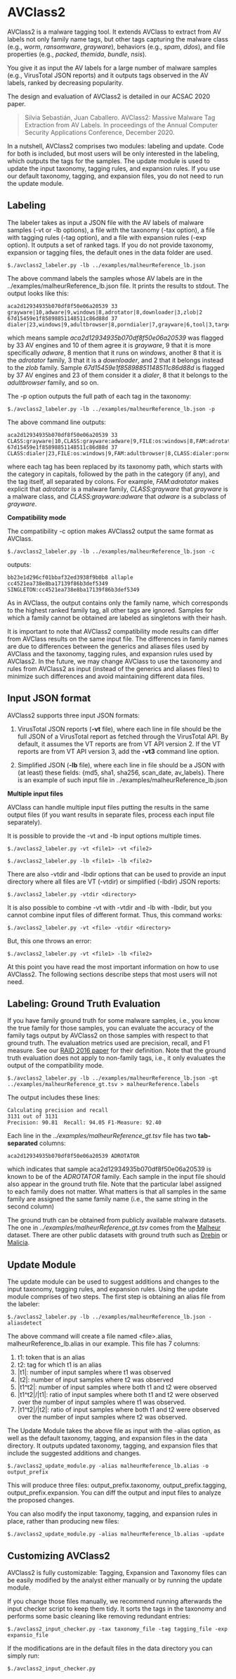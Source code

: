 # AVClass2

AVClass2 is a malware tagging tool. It extends AVClass to extract from AV labels not only family name tags, but other tags capturing the malware class (e.g., *worm*, *ransomware*, *grayware*), behaviors (e.g., *spam*, *ddos*), and file properties (e.g., *packed*, *themida*, *bundle*, *nsis*). 

You give it as input the AV labels for a large number of malware samples (e.g., VirusTotal JSON reports)
and it outputs tags observed in the AV labels, ranked by decreasing popularity. 

The design and evaluation of AVClass2 is detailed in our ACSAC 2020 paper.

> Silvia Sebastián, Juan Caballero. 
AVClass2: Massive Malware Tag Extraction from AV Labels. 
In proceedings of the Annual Computer Security Applications Conference, December 2020.

In a nutshell, AVClass2 comprises two modules: labeling and update. Code for both is included, but most users will be only interested in the labeling, which outputs the tags for the samples. The update module is used to update the input taxonomy, tagging rules, and expansion rules. If you use our default taxonomy, tagging, and expansion files, you do not need to run the update module.


## Labeling

The labeler takes as input a JSON file with the AV labels of malware samples 
(-vt or -lb options), 
a file with the taxonomy (-tax option), 
a file with tagging rules (-tag option), and
a file with expansion rules (-exp option). 
It outputs a set of ranked tags. 
If you do not provide taxonomy, expansion or tagging files, 
the default ones in the data folder are used.

```shell
$./avclass2_labeler.py -lb ../examples/malheurReference_lb.json
```

The above command labels the samples whose AV labels are in 
the ../examples/malheurReference_lb.json file. 
It prints the results to stdout. 
The output looks like this: 

```
aca2d12934935b070df8f50e06a20539 33 grayware|10,adware|9,windows|8,adrotator|8,downloader|3,zlob|2
67d15459e1f85898851148511c86d88d 37 dialer|23,windows|9,adultbrowser|8,porndialer|7,grayware|6,tool|3,target|2
```

which means sample *aca2d12934935b070df8f50e06a20539* 
was flagged by 33 AV engines and 10 of them agree it is *grayware*, 9 that it is more specifically *adware*, 
8 mention that it runs on *windows*, another 8 that it is the *adrotator* family, 
3 that it is a *downloader*, and 2 that it belongs instead to the *zlob* family.
Sample *67d15459e1f85898851148511c86d88d* is flagged by 37 AV engines and 23 of them 
consider it a *dialer*, 8 that it belongs to the *adultbrowser* family, and so on. 

The -p option outputs the full path of each tag in the taxonomy: 

```shell
$./avclass2_labeler.py -lb ../examples/malheurReference_lb.json -p
```

The above command line outputs:

```
aca2d12934935b070df8f50e06a20539 33 CLASS:grayware|10,CLASS:grayware:adware|9,FILE:os:windows|8,FAM:adrotator|8,CLASS:downloader|3,FAM:zlob|2
67d15459e1f85898851148511c86d88d 37 CLASS:dialer|23,FILE:os:windows|9,FAM:adultbrowser|8,CLASS:dialer:porndialer|7,CLASS:grayware|6,CLASS:grayware:tool|3,FAM:target|2
```

where each tag has been replaced by its taxonomy path, which starts with the category in capitals, 
followed by the path in the category (if any), and the tag itself, all separated by colons. 
For example, *FAM:adrotator* makes explicit that *adrotator* is a malware family, 
*CLASS:grayware* that *grayware* is a malware class, and 
*CLASS:grayware:adware* that *adware* is a subclass of *grayware*.

**Compatibility mode**

The compatibility -c option makes AVClass2 output the same format as AVClass. 

```shell
$./avclass2_labeler.py -lb ../examples/malheurReference_lb.json -c
```

outputs:

```
bb23e1d296cf01bbaf32ed3938f9b0b8 allaple
cc4521ea738e8ba17139f86b3def5349 SINGLETON:cc4521ea738e8ba17139f86b3def5349
```

As in AVClass, the output contains only the family name, 
which corresponds to the highest ranked family tag, all other tags are ignored.
Samples for which a family cannot be obtained are labeled as singletons with their hash.
 
It is important to note that AVClass2 compatibility mode results can differ from AVClass results
on the same input file.
The differences in family names are due to differences between the generics and aliases files 
used by AVClass and the taxonomy, tagging rules, and expansion rules used by AVClass2. 
In the future, we may change AVClass to use the taxonomy and rules from AVClass2 
as input (instead of the generics and aliases files) 
to minimize such differences and avoid maintaining different data files.


## Input JSON format

AVClass2 supports three input JSON formats:

1. VirusTotal JSON reports (**-vt** file), where each line in file should be 
   the full JSON of a VirusTotal report as fetched through the VirusTotal API. 
   By default, it assumes the VT reports are from VT API version 2. 
   If the VT reports are from VT API version 3, add the **-vt3** command line option.

2. Simplified JSON (**-lb** file), where each line in file should be a JSON with 
   (at least) these fields: {md5, sha1, sha256, scan_date, av_labels}. 
   There is an example of such input file in ../examples/malheurReference_lb.json

**Multiple input files**

AVClass can handle multiple input files putting the results in the same output files 
(if you want results in separate files, process each input file separately).

It is possible to provide the -vt and -lb input options multiple times.

```shell
$./avclass2_labeler.py -vt <file1> -vt <file2>
```
```shell
$./avclass2_labeler.py -lb <file1> -lb <file2>
```

There are also -vtdir and -lbdir options that can be used to provide 
an input directory where all files are VT (-vtdir) or simplified (-lbdir) JSON reports:

```shell
$./avclass2_labeler.py -vtdir <directory>
```

It is also possible to combine -vt with -vtdir and -lb with -lbdir, 
but you cannot combine input files of different format. Thus, this command works:

```shell
$./avclass2_labeler.py -vt <file> -vtdir <directory>
```

But, this one throws an error:

```shell
$./avclass2_labeler.py -vt <file1> -lb <file2>
```

At this point you have read the most important information on how to use AVClass2. 
The following sections describe steps that most users will not need.

## Labeling: Ground Truth Evaluation

If you have family ground truth for some malware samples, i.e., 
you know the true family for those samples, you can evaluate the accuracy 
of the family tags output by AVClass2 on those samples with respect to that ground truth. 
The evaluation metrics used are precision, recall, and F1 measure. 
See our [RAID 2016 paper](https://software.imdea.org/~juanca/papers/avclass_raid16.pdf) for their definition.
Note that the ground truth evaluation does not apply to non-family tags, 
i.e., it only evaluates the output of the compatibility mode.

```shell
$./avclass2_labeler.py -lb ../examples/malheurReference_lb.json -gt ../examples/malheurReference_gt.tsv > malheurReference.labels
```

The output includes these lines:

```
Calculating precision and recall
3131 out of 3131
Precision: 90.81  Recall: 94.05 F1-Measure: 92.40
```

Each line in the *../examples/malheurReference_gt.tsv* file has two **tab-separated** columns:

```
aca2d12934935b070df8f50e06a20539 ADROTATOR
```

which indicates that sample aca2d12934935b070df8f50e06a20539 is known 
to be of the *ADROTATOR* family. 
Each sample in the input file should also appear in the ground truth file. 
Note that the particular label assigned to each family does not matter. 
What matters is that all samples in the same family are assigned 
the same family name (i.e., the same string in the second column)

The ground truth can be obtained from publicly available malware datasets. 
The one in *../examples/malheurReference_gt.tsv* comes from the 
[Malheur](http://www.mlsec.org/malheur/) dataset. 
There are other public datasets with ground truth such as 
[Drebin](https://www.sec.cs.tu-bs.de/~danarp/drebin/) or 
[Malicia](http://malicia-project.com/dataset.html).

## Update Module

The update module can be used to suggest additions and changes to the input 
taxonomy, tagging rules, and expansion rules. 
Using the update module comprises of two steps.
The first step is obtaining an alias file from the labeler:

```shell
$./avclass2_labeler.py -lb ../examples/malheurReference_lb.json -aliasdetect
```

The above command will create a file named \<file\>.alias, 
malheurReference_lb.alias in our example. This file has 7 columns:

1. t1: token that is an alias
2. t2: tag for which t1 is an alias
3. |t1|: number of input samples where t1 was observed
4. |t2|: number of input samples where t2 was observed
5. |t1^t2|: number of input samples where both t1 and t2 were observed
6. |t1^t2|/|t1|: ratio of input samples where both t1 and t2 were observed over the number of input samples where t1 was observed.
7. |t1^t2|/|t2|: ratio of input samples where both t1 and t2 were observed over the number of input samples where t2 was observed.


The Update Module takes the above file as input with the -alias option, 
as well as the default taxonomy, tagging, and expansion files in the data directory. 
It outputs updated taxonomy, tagging, and expansion files that include the 
suggested additions and changes. 

```shell
$./avclass2_update_module.py -alias malheurReference_lb.alias -o output_prefix
```

This will produce three files: 
output_prefix.taxonomy, output_prefix.tagging, output_prefix.expansion. 
You can diff the output and input files to analyze the proposed changes.

You can also modify the input taxonomy, tagging, and expansion rules in place, 
rather than producing new files:


```shell
$./avclass2_update_module.py -alias malheurReference_lb.alias -update
```


## Customizing AVClass2

AVClass2 is fully customizable: 
Tagging, Expansion and Taxonomy files can be easily modified by the analyst 
either manually or by running the update module. 

If you change those files manually, we recommend running 
afterwards the input checker script to keep them tidy. 
It sorts the tags in the taxonomy and performs some basic cleaning like 
removing redundant entries:

```shell
$./avclass2_input_checker.py -tax taxonomy_file -tag tagging_file -exp expansio_file
```

If the modifications are in the default files in the data directory you can simply run: 

```shell
$./avclass2_input_checker.py 
```
